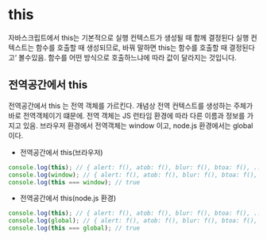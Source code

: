 # this
자바스크립트에서 this는 기본적으로 실행 컨텍스트가 생성될 때 함께 결정된다 실행 컨텍스트는 함수를 호출할 때 생성되므로, 바꿔 말하면 this는 함수를 호출할 때 결정된다고‘ 볼수있음. 
함수를 어떤 방식으로 호출하느냐에 따라 값이 달라지는 것입니다.

## 전역공간에서 this
전역공간에서 this 는 전역 객체를 가르킨다. 개념상 전역 컨텍스트를 생성하는 주체가 바로 전역객체이기 떄문에. 전역 객체는 JS 런타임 환경에 따라 다른 이름과 정보를
가지고 있음. 브라우저 환경에서 전역객체는 window 이고, node.js 환경에서는 global 이다.

- 전역공간에서 this(브라우저)
```javascript
console.log(this); // { alert: f(), atob: f(), blur: f(), btoa: f(), ... } 
console.log(window); // { alert: f(), atob: f(), blur: f(), btoa: f(), ... } 
console.log(this === window); // true
```

- 전역공간에서 this(node.js 환경)
```javascript
console.log(this); // { alert: f(), atob: f(), blur: f(), btoa: f(), ... } 
console.log(global); // { alert: f(), atob: f(), blur: f(), btoa: f(), ... } 
console.log(this === global); // true
```
